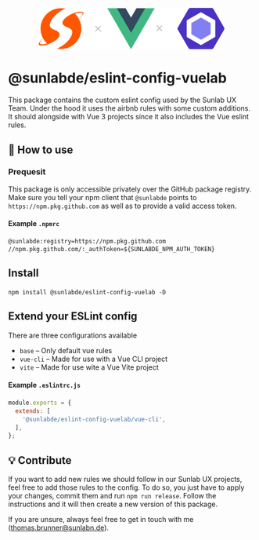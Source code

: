 <p align="center">
  <a href="https://pinia.esm.dev" target="_blank" rel="noopener noreferrer">
    <img width="380" src="https://github.com/sunlabde/eslint-config-vuelab/blob/master/logo.svg" alt="@sunlabde/eslint-config-vuelab">
  </a>
</p>

# @sunlabde/eslint-config-vuelab

This package contains the custom eslint config used by the Sunlab UX Team. Under the hood it uses the airbnb rules with some custom additions. It should alongside with Vue 3 projects since it also includes the Vue eslint rules.

## 🔧 How to use 
### Prequesit
This package is only accessible privately over the GitHub package registry. Make sure you tell your npm client that `@sunlabde` points to `https://npm.pkg.github.com` as well as to provide a valid access token.

#### Example `.npmrc`
```
@sunlabde:registry=https://npm.pkg.github.com
//npm.pkg.github.com/:_authToken=${SUNLABDE_NPM_AUTH_TOKEN}
```

## Install
```
npm install @sunlabde/eslint-config-vuelab -D
```

## Extend your ESLint config
There are three configurations available
- `base` – Only default vue rules
- `vue-cli` – Made for use with a Vue CLI project
- `vite` – Made for use wite a Vue Vite project

#### Example `.eslintrc.js`
```js
module.exports = {
  extends: [
    '@sunlabde/eslint-config-vuelab/vue-cli',
  ],
};
```

## 💡 Contribute
If you want to add new rules we should follow in our Sunlab UX projects, feel free to add those rules to the config. To do so, you just have to apply your changes, commit them and run `npm run release`. Follow the instructions and it will then create a new version of this package.

If you are unsure, always feel free to get in touch with me (thomas.brunner@sunlabn.de).
